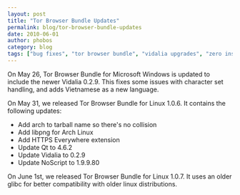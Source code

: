 ```yaml
---
layout: post
title: "Tor Browser Bundle Updates"
permalink: blog/tor-browser-bundle-updates
date: 2010-06-01
author: phobos
category: blog
tags: ["bug fixes", "tor browser bundle", "vidalia upgrades", "zero install bundle"]
---
```


On May 26, Tor Browser Bundle for Microsoft Windows is updated to include the newer Vidalia 0.2.9. This fixes some issues with character set handling, and adds Vietnamese as a new language.

On May 31, we released Tor Browser Bundle for Linux 1.0.6. It contains the following updates:

- Add arch to tarball name so there's no collision
- Add libpng for Arch Linux
- Add HTTPS Everywhere extension
- Update Qt to 4.6.2
- Update Vidalia to 0.2.9
- Update NoScript to 1.9.9.80

On June 1st, we released Tor Browser Bundle for Linux 1.0.7. It uses an older glibc for better compatibility with older linux distributions.

